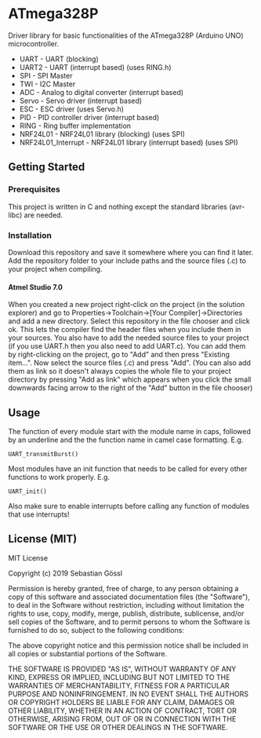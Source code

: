 # ATmega328P

Driver library for basic functionalities of the ATmega328P (Arduino UNO) microcontroller.
 * UART - UART (blocking)
 * UART2 - UART (interrupt based) (uses RING.h)
 * SPI - SPI Master
 * TWI - I2C Master
 * ADC - Analog to digital converter (interrupt based)
 * Servo - Servo driver (interrupt based)
 * ESC - ESC driver (uses Servo.h)
 * PID - PID controller driver (interrupt based)
 * RING - Ring buffer implementation
 * NRF24L01 - NRF24L01 library (blocking) (uses SPI)
 * NRF24L01_Interrupt - NRF24L01 library (interrupt based) (uses SPI)

## Getting Started

### Prerequisites

This project is written in C and nothing except the standard libraries (avr-libc) are needed.

### Installation

Download this repository and save it somewhere where you can find it later.
Add the repository folder to your include paths and the source files (.c) to your project when compiling.

#### Atmel Studio 7.0

When you created a new project right-click on the project (in the solution explorer) and go to Properties->Toolchain->[Your Compiler]->Directories and add a new directory.
Select this repository in the file chooser and click ok. This lets the compiler find the header files when you include them in your sources.
You also have to add the needed source files to your project (if you use UART.h then you also need to add UART.c). You can add them by right-clicking on the project, go to "Add" and then press "Existing item...".
Now select the source files (.c) and press "Add". (You can also add them as link so it doesn't always copies the whole file to your project directory by pressing "Add as link"
which appears when you click the small downwards facing arrow to the right of the "Add" button in the file chooser)

## Usage

The function of every module start with the module name in caps, followed by an underline and the the function name in camel case formatting. E.g.
```
UART_transmitBurst()
```

Most modules have an init function that needs to be called for every other functions to work properly. E.g.
```
UART_init()
```

Also make sure to enable interrupts before calling any function of modules that use interrupts!

## License (MIT)

MIT License

Copyright (c) 2019 Sebastian Gössl

Permission is hereby granted, free of charge, to any person obtaining a copy
of this software and associated documentation files (the "Software"), to deal
in the Software without restriction, including without limitation the rights
to use, copy, modify, merge, publish, distribute, sublicense, and/or sell
copies of the Software, and to permit persons to whom the Software is
furnished to do so, subject to the following conditions:

The above copyright notice and this permission notice shall be included in all
copies or substantial portions of the Software.

THE SOFTWARE IS PROVIDED "AS IS", WITHOUT WARRANTY OF ANY KIND, EXPRESS OR
IMPLIED, INCLUDING BUT NOT LIMITED TO THE WARRANTIES OF MERCHANTABILITY,
FITNESS FOR A PARTICULAR PURPOSE AND NONINFRINGEMENT. IN NO EVENT SHALL THE
AUTHORS OR COPYRIGHT HOLDERS BE LIABLE FOR ANY CLAIM, DAMAGES OR OTHER
LIABILITY, WHETHER IN AN ACTION OF CONTRACT, TORT OR OTHERWISE, ARISING FROM,
OUT OF OR IN CONNECTION WITH THE SOFTWARE OR THE USE OR OTHER DEALINGS IN THE
SOFTWARE.
